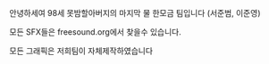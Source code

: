 안녕하세여 98세 못밤할아버지의 마지막 물 한모금 팀입니다 (서준범, 이준영)

모든 SFX들은 freesound.org에서 찾을수 있습니다.

모든 그래픽은 저희팀이 자체제작하였습니다